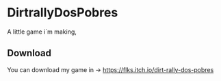 # DirtrallyDosPobres
A little game i´m making, 

## Download
You can download my game in -> https://flks.itch.io/dirt-rally-dos-pobres
